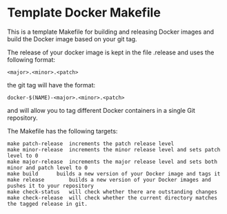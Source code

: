 # Template Docker Makefile
This is a template Makefile for building and releasing Docker images and build the Docker image based on your git tag.


The release of your docker image is kept in the file .release and uses the following format:

	<major>.<minor>.<patch>

the git tag will have the format:

	docker-$(NAME)-<major>.<minor>.<patch>

and will allow you to tag different Docker containers in a single Git repository.



The Makefile has the following targets:
```
make patch-release	increments the patch release level
make minor-release	increments the minor release level and sets patch level to 0
make major-release	increments the major release level and sets both minor and patch level to 0
make build		builds a new version of your Docker image and tags it
make release		builds a new version of your Docker images and pushes it to your repository
make check-status	will check whether there are outstanding changes 
make check-release	will check whether the current directory matches the tagged release in git.
```

